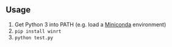 ## Usage
1. Get Python 3 into PATH (e.g. load a [Miniconda](https://repo.anaconda.com/miniconda/Miniconda3-latest-Windows-x86_64.exe) environment)
2. `pip install winrt`
3. `python test.py`

